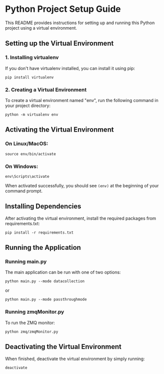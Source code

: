 # Python Project Setup Guide

This README provides instructions for setting up and running this Python project using a virtual environment.

## Setting up the Virtual Environment

### 1. Installing virtualenv

If you don't have virtualenv installed, you can install it using pip:

```
pip install virtualenv
```

### 2. Creating a Virtual Environment

To create a virtual environment named "env", run the following command in your project directory:

```
python -m virtualenv env
```

## Activating the Virtual Environment

### On Linux/MacOS:

```
source env/bin/activate
```

### On Windows:

```
env\Scripts\activate
```

When activated successfully, you should see `(env)` at the beginning of your command prompt.

## Installing Dependencies

After activating the virtual environment, install the required packages from requirements.txt:

```
pip install -r requirements.txt
```

## Running the Application

### Running main.py

The main application can be run with one of two options:

```
python main.py --mode datacollection
```

or

```
python main.py --mode passthroughmode
```

### Running zmqMonitor.py

To run the ZMQ monitor:

```
python zmq/zmqMonitor.py
```

## Deactivating the Virtual Environment

When finished, deactivate the virtual environment by simply running:

```
deactivate
```
